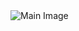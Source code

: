 <img src="https://github.com/almendenhall/mendenhalldesign/blob/master/8.5x11page.png" alt="Main Image"/>
